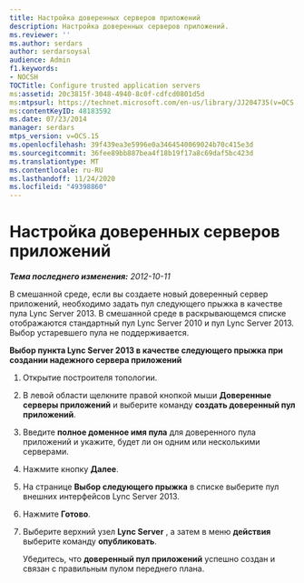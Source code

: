 ```yaml
---
title: Настройка доверенных серверов приложений
description: Настройка доверенных серверов приложений.
ms.reviewer: ''
ms.author: serdars
author: serdarsoysal
audience: Admin
f1.keywords:
- NOCSH
TOCTitle: Configure trusted application servers
ms:assetid: 20c3815f-3048-4940-8c0f-cdfcd0801d5d
ms:mtpsurl: https://technet.microsoft.com/en-us/library/JJ204735(v=OCS.15)
ms:contentKeyID: 48183592
ms.date: 07/23/2014
manager: serdars
mtps_version: v=OCS.15
ms.openlocfilehash: 39f439ea3e5996e0a3464540069024b70c415e3d
ms.sourcegitcommit: 36fee89bb887bea4f18b19f17a8c69daf5bc423d
ms.translationtype: MT
ms.contentlocale: ru-RU
ms.lasthandoff: 11/24/2020
ms.locfileid: "49398860"
---
```

# <a name="configure-trusted-application-servers"></a>Настройка доверенных серверов приложений

<div data-xmlns="http://www.w3.org/1999/xhtml">

<div class="topic" data-xmlns="http://www.w3.org/1999/xhtml" data-msxsl="urn:schemas-microsoft-com:xslt" data-cs="https://msdn.microsoft.com/">

<div data-asp="https://msdn2.microsoft.com/asp">



</div>

<div id="mainSection">

<div id="mainBody">

<span> </span>

_**Тема последнего изменения:** 2012-10-11_

В смешанной среде, если вы создаете новый доверенный сервер приложений, необходимо задать пул следующего прыжка в качестве пула Lync Server 2013. В смешанной среде в раскрывающемся списке отображаются стандартный пул Lync Server 2010 и пул Lync Server 2013. Выбор устаревшего пула не поддерживается.

**Выбор пункта Lync Server 2013 в качестве следующего прыжка при создании надежного сервера приложений**

1.  Открытие построителя топологии.

2.  В левой области щелкните правой кнопкой мыши **Доверенные серверы приложений** и выберите команду **создать доверенный пул приложений**.

3.  Введите **полное доменное имя пула** для доверенного пула приложений и укажите, будет ли он одним или несколькими серверами.

4.  Нажмите кнопку **Далее**.

5.  На странице **Выбор следующего прыжка** в списке выберите пул внешних интерфейсов Lync Server 2013.

6.  Нажмите **Готово**.

7.  Выберите верхний узел **Lync Server** , а затем в меню **действия** выберите команду **опубликовать**.
    
    Убедитесь, что **доверенный пул приложений** успешно создан и связан с правильным пулом переднего плана.

</div>

<span> </span>

</div>

</div>

</div>

